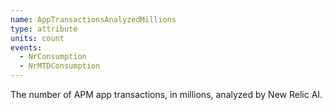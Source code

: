 ```yaml
---
name: AppTransactionsAnalyzedMillions
type: attribute
units: count
events:
  - NrConsumption
  - NrMTDConsumption
---
```


The number of APM app transactions, in millions, analyzed by New Relic AI.